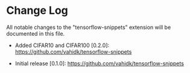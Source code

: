 # Change Log
All notable changes to the "tensorflow-snippets" extension will be documented in this file.

- Added CIFAR10 and CIFAR100
[0.2.0]: https://github.com/vahidk/tensorflow-snippets

- Initial release
[0.1.0]: https://github.com/vahidk/tensorflow-snippets
